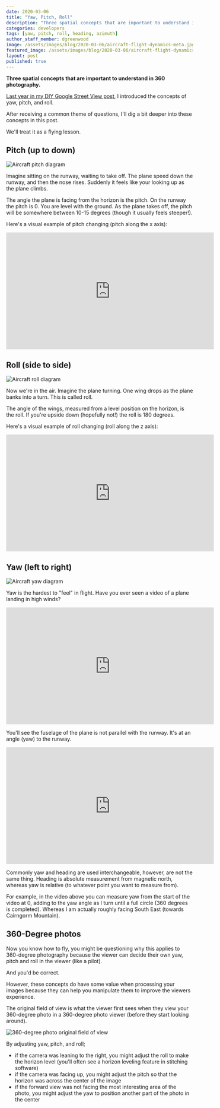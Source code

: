```yaml
---
date: 2020-03-06
title: "Yaw, Pitch, Roll"
description: "Three spatial concepts that are important to understand in 360 photography."
categories: developers
tags: [yaw, pitch, roll, heading, azimuth]
author_staff_member: dgreenwood
image: /assets/images/blog/2020-03-06/aircraft-flight-dynamics-meta.jpg
featured_image: /assets/images/blog/2020-03-06/aircraft-flight-dynamics-sm.jpg
layout: post
published: true
---
```


**Three spatial concepts that are important to understand in 360 photography.**

[Last year in my DIY Google Street View post](/blog/2019/diy-google-street-view-part-4-processing-photos), I introduced the concepts of yaw, pitch, and roll.

After receiving a common theme of questions, I'll dig a bit deeper into these concepts in this post.

We'll treat it as a flying lesson.

## Pitch (up to down)

<img class="img-fluid" src="/assets/images/blog/2020-03-06/aircraft-pitch.jpg" alt="Aircraft pitch diagram" title="Aircraft pitch diagram" />

Imagine sitting on the runway, waiting to take off. The plane speed down the runway, and then the nose rises. Suddenly it feels like your looking up as the plane climbs.

The angle the plane is facing from the horizon is the pitch. On the runway the pitch is 0. You are level with the ground. As the plane takes off, the pitch will be somewhere between 10-15 degrees (though it usually feels steeper!).

Here's a visual example of pitch changing (pitch along the x axis):

<iframe width="560" height="315" src="https://www.youtube-nocookie.com/embed/xCjSPYIKN68" title="YouTube video player" frameborder="0" allow="accelerometer; autoplay; clipboard-write; encrypted-media; gyroscope; picture-in-picture" allowfullscreen></iframe>

## Roll (side to side)

<img class="img-fluid" src="/assets/images/blog/2020-03-06/aircraft-roll.jpg" alt="Aircraft roll diagram" title="Aircraft roll diagram" />

Now we're in the air. Imagine the plane turning. One wing drops as the plane banks into a turn. This is called roll.

The angle of the wings, measured from a level position on the horizon, is the roll. If you're upside down (hopefully not!) the roll is 180 degrees.

Here's a visual example of roll changing (roll along the z axis):

<iframe width="560" height="315" src="https://www.youtube-nocookie.com/embed/GDtz_K6k-Dg" title="YouTube video player" frameborder="0" allow="accelerometer; autoplay; clipboard-write; encrypted-media; gyroscope; picture-in-picture" allowfullscreen></iframe>

## Yaw (left to right)

<img class="img-fluid" src="/assets/images/blog/2020-03-06/aircraft-yaw.jpg" alt="Aircraft yaw diagram" title="Aircraft yaw diagram" />

Yaw is the hardest to "feel" in flight. Have you ever seen a video of a plane landing in high winds?

<iframe width="560" height="315" src="https://www.youtube-nocookie.com/embed/ZPn3MBNt7Rc" title="YouTube video player" frameborder="0" allow="accelerometer; autoplay; clipboard-write; encrypted-media; gyroscope; picture-in-picture" allowfullscreen></iframe>

You'll see the fuselage of the plane is not parallel with the runway. It's at an angle (yaw) to the runway.

<iframe width="560" height="315" src="https://www.youtube-nocookie.com/embed/kBlqZx21_6g" title="YouTube video player" frameborder="0" allow="accelerometer; autoplay; clipboard-write; encrypted-media; gyroscope; picture-in-picture" allowfullscreen></iframe>

Commonly yaw and heading are used interchangeable, however, are not the same thing. Heading is absolute measurement from magnetic north, whereas yaw is relative (to whatever point you want to measure from).

For example, in the video above you can measure yaw from the start of the video at 0, adding to the yaw angle as I turn until a full circle (360 degrees is completed). Whereas I am actually roughly facing South East (towards Cairngorm Mountain).

## 360-Degree photos

Now you know how to fly, you might be questioning why this applies to 360-degree photography because the viewer can decide their own yaw, pitch and roll in the viewer (like a pilot).

And you'd be correct.

However, these concepts do have some value when processing your images because they can help you manipulate them to improve the viewers experience.

The original field of view is what the viewer first sees when they view your 360-degree photo in a 360-degree photo viewer (before they start looking around).

<img class="img-fluid" src="/assets/images/blog/2020-03-06/original-field-of-view-example.jpg" alt="360-degree photo original field of view" title="360-degree photo original field of view" />

By adjusting yaw, pitch, and roll;

* if the camera was leaning to the right, you might adjust the roll to make the horizon level (you'll often see a horizon leveling feature in stitching software)
* if the camera was facing up, you might adjust the pitch so that the horizon was across the center of the image
* if the forward view was not facing the most interesting area of the photo, you might adjust the yaw to position another part of the photo in the center